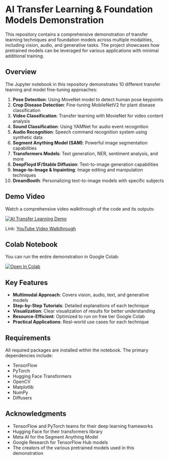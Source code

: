 # AI Transfer Learning & Foundation Models Demonstration

This repository contains a comprehensive demonstration of transfer learning techniques and foundation models across multiple modalities, including vision, audio, and generative tasks. The project showcases how pretrained models can be leveraged for various applications with minimal additional training.

## Overview

The Jupyter notebook in this repository demonstrates 10 different transfer learning and model fine-tuning approaches:

1. **Pose Detection**: Using MoveNet model to detect human pose keypoints
2. **Crop Disease Detection**: Fine-tuning MobileNetV2 for plant disease classification
3. **Video Classification**: Transfer learning with MovieNet for video content analysis
4. **Sound Classification**: Using YAMNet for audio event recognition
5. **Audio Recognition**: Speech command recognition system using synthetic data
6. **Segment Anything Model (SAM)**: Powerful image segmentation capabilities
7. **Transformers Models**: Text generation, NER, sentiment analysis, and more
8. **DeepFloyd IF/Stable Diffusion**: Text-to-image generation capabilities
9. **Image-to-Image & Inpainting**: Image editing and manipulation techniques
10. **DreamBooth**: Personalizing text-to-image models with specific subjects

## Demo Video

Watch a comprehensive video walkthrough of the code and its outputs:

[![AI Transfer Learning Demo](https://img.youtube.com/vi/e_mXLbjDS_A/0.jpg)](https://www.youtube.com/watch?v=e_mXLbjDS_A)

Link: [YouTube Video Walkthrough](https://www.youtube.com/watch?v=YOUR_VIDEO_ID)

## Colab Notebook

You can run the entire demonstration in Google Colab:

[![Open In Colab](https://colab.research.google.com/assets/colab-badge.svg)](https://colab.research.google.com/github/pruthvik-sheth/CMPE-258-Deep-Learning/blob/main/Assignments/Optional-Catchup-Midterm/Tranfer_Learning_Multiple_Modalities.ipynb)

## Key Features

- **Multimodal Approach**: Covers vision, audio, text, and generative models
- **Step-by-Step Tutorials**: Detailed explanations of each technique
- **Visualization**: Clear visualization of results for better understanding
- **Resource-Efficient**: Optimized to run on free tier Google Colab
- **Practical Applications**: Real-world use cases for each technique

## Requirements

All required packages are installed within the notebook. The primary dependencies include:

- TensorFlow
- PyTorch
- Hugging Face Transformers
- OpenCV
- Matplotlib
- NumPy
- Diffusers

## Acknowledgments

- TensorFlow and PyTorch teams for their deep learning frameworks
- Hugging Face for their transformers library
- Meta AI for the Segment Anything Model
- Google Research for TensorFlow Hub models
- The creators of the various pretrained models used in this demonstration
